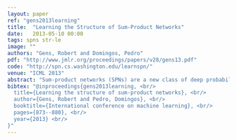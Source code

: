 ```yaml
---
layout: paper
ref: "gens2013learning"
title:  "Learning the Structure of Sum-Product Networks"
date:   2013-05-10 00:00
tags: spns str-le
image: ""
authors: "Gens, Robert and Domingos, Pedro"
pdf: "http://www.jmlr.org/proceedings/papers/v28/gens13.pdf"
code: "http://spn.cs.washington.edu/learnspn/"
venue: "ICML 2013"
abstract: "Sum-product networks (SPNs) are a new class of deep probabilistic models. SPNs can have unbounded treewidth but inference in them is always tractable. An SPN is either a univariate distribution, a product of SPNs over disjoint variables, or a weighted sum of SPNs over the same variables.  We  propose the first algorithm for learning the structure of SPNs that takes full advantage of their expressiveness. At each step, the algorithm attempts to divide the current variables into approximately independent subsets. If successful, it returns the product of  recursive calls on the subsets; otherwise it returns the sum of recursive calls on subsets of  similar instances from the current training set. A comprehensive empirical study shows that the learned SPNs are typically comparable to graphical models in likelihood but superior in inference speed and accuracy."
bibtex: "@inproceedings{gens2013learning, <br/>
  title={Learning the structure of sum-product networks}, <br/>
  author={Gens, Robert and Pedro, Domingos}, <br/>
  booktitle={International conference on machine learning}, <br/>
  pages={873--880}, <br/>
  year={2013} <br/>
}"
---
```

